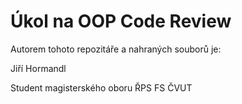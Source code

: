 # Úkol na OOP Code Review

Autorem tohoto repozitáře a nahraných souborů je:

Jiří Hormandl

Student magisterského oboru ŘPS FS ČVUT

